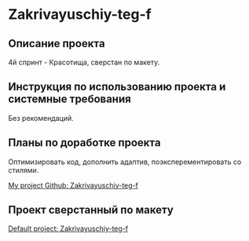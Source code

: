 # Zakrivayuschiy-teg-f

## Описание проекта

4й спринт - Красотища, сверстан по макету.

## Инструкция по использованию проекта и системные требования

Без рекомендаций.

##  Планы по доработке проекта

Оптимизировать код, дополнить адаптив, поэксперементировать со стилями. 

[My project Github: Zakrivayuschiy-teg-f](https://github.com/Kirill-Kazantcev/zakrivayuschiy-teg-f.git "I Kinza, Kazantcev Kirill")

## Проект сверстанный по макету
[Default project: Zakrivayuschiy-teg-f](https://kirill-kazantcev.github.io/zakrivayuschiy-teg-f/)
